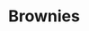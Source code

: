 ---
title: Brownies
metadata:
  servings: '16'
  title: Brownies
  course: Treat
ingredients:
- name: vanilla essence
  amount: 1 tbsp
- name: maple syrup
  amount: 320 g
- name: cacao powder
  amount: 65g
- name: salt
  amount: 0.5 tsp
- name: eggs
  amount: '2'
- name: chocolate chips
  amount: 75g
- name: baking powder
  amount: 1 tsp
- name: peanut butter
  amount: 590 g
- name: dates
  amount: 45g
cookware:
- name: mixing bowl
- name: whisk
- name: spoon
- name: deep baking tray
- name: baking paper
steps:
- description: Preheat the oven to 180C then grab a mixing bowl and whisk the maple
    syrup, dates and peanut butter until they're combined.
- description: Add the eggs and vanilla essence and whisk some more.
- description: Stir in the cacao powder, baking powder and salt with a spoon. Mix
    well until it's all the same colour.
- description: Stir in the toppings. I like to use chocolate chips.
- description: Line a deep baking tray with baking paper and spread the mixture evenly
    across it. And put it in the oven for 20 minutes, or until slightly golden.
- description: Leave to cool and then slice into 16 even portions.

---